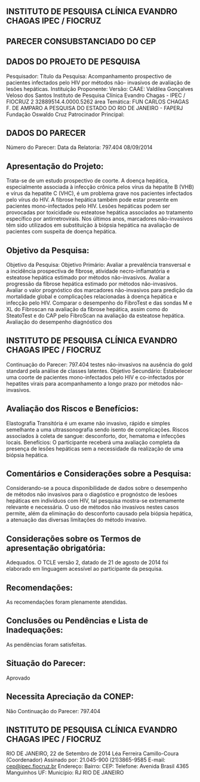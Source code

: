 ## INSTITUTO DE PESQUISA CLÍNICA EVANDRO CHAGAS IPEC / FIOCRUZ

## PARECER CONSUBSTANCIADO DO CEP
## DADOS DO PROJETO DE PESQUISA
Pesquisador:
Título da Pesquisa: Acompanhamento prospectivo de pacientes infectados pelo HIV por métodos não- invasivos de avaliação de lesões hepáticas.
Instituição Proponente:
Versão:
CAAE:
Valdilea Gonçalves Veloso dos Santos
Instituto de Pesquisa Clínica Evandro Chagas - IPEC / FIOCRUZ
2
32889514.4.0000.5262
área Temática:
FUN CARLOS CHAGAS F. DE AMPARO A PESQUISA DO ESTADO DO RIO DE JANEIRO - FAPERJ Fundação Oswaldo Cruz
Patrocinador Principal:
## DADOS DO PARECER
Número do Parecer:
Data da Relatoria:
797.404
08/09/2014
## Apresentação do Projeto:
Trata-se de um estudo prospectivo de coorte. A doença hepática, especialmente associada à infecção crônica pelos vírus da hepatite B (VHB) e vírus da hepatite C (VHC), é um problema grave nos pacientes infectados pelo vírus do HIV. A fibrose hepática também pode estar presente em pacientes mono-infectados pelo HIV. Lesões hepáticas podem ser provocadas por toxicidade ou esteatose hepática associados ao tratamento específico por antirretrovirais. Nos últimos anos, marcadores não-invasivos têm sido utilizados em substituição à biópsia hepática na avaliação de pacientes com suspeita de doença hepática.
## Objetivo da Pesquisa:
Objetivo da Pesquisa: Objetivo Primário: Avaliar a prevalência transversal e a incidência prospectiva de fibrose, atividade necro-inflamatória e esteatose hepática estimado por métodos não-invasivos. Avaliar a progressão da fibrose hepática estimado por métodos não-invasivos. Avaliar o valor prognóstico dos marcadores não-invasivos para predição da mortalidade global e complicações relacionadas à doença hepática e infecção pelo HIV. Comparar o desempenho do FibroTest e das sondas M e XL do Fibroscan na avaliação da fibrose hepática, assim como do SteatoTest e do CAP pelo FibroScan na avaliação da esteatose hepática. Avaliação do desempenho diagnóstico dos
## INSTITUTO DE PESQUISA CLÍNICA EVANDRO CHAGAS IPEC / FIOCRUZ

Continuação do Parecer: 797.404
testes não-invasivos na ausência do gold standard pela análise de classes latentes.
Objetivo Secundário: Estabelecer uma coorte de pacientes mono-infectados pelo HIV e co-infectados por hepatites virais para acompanhamento a longo prazo por métodos não-invasivos.
## Avaliação dos Riscos e Benefícios:
Elastografia Transitória é um exame não invasivo, rápido e simples semelhante a uma ultrassonografia sendo isento de complicações. Riscos associados à coleta de sangue: desconforto, dor, hematoma e infecções locais. Benefícios: O participante receberá uma avaliação completa da presença de lesões hepáticas sem a necessidade da realização de uma biópsia hepática.
## Comentários e Considerações sobre a Pesquisa:
Considerando-se a pouca disponibilidade de dados sobre o desempenho de métodos não invasivos para o diagóstico e prognóstco de lesõoes hepáticas em indivíduos com HIV, tal pesquisa mostra-se extremamente relevante e necessária. O uso de métodos não invasivos nestes casos permite, além da eliminação do desconforto causado pela biópsia hepática, a atenuação das diversas limitações do método invasivo.
## Considerações sobre os Termos de apresentação obrigatória:
Adequados. O TCLE versão 2, datado de 21 de agosto de 2014 foi elaborado em linguagem acessível ao participante da pesquisa.
## Recomendações:
As recomendações foram plenamente atendidas.
## Conclusões ou Pendências e Lista de Inadequações:
As pendências foram satisfeitas.
## Situação do Parecer:
Aprovado
## Necessita Apreciação da CONEP:
Não
Continuação do Parecer: 797.404
## INSTITUTO DE PESQUISA CLÍNICA EVANDRO CHAGAS IPEC / FIOCRUZ
RIO DE JANEIRO, 22 de Setembro de 2014
Léa Ferreira Camillo-Coura (Coordenador) Assinado por:
21.045-900
(21)3865-9585
E-mail:
cep@ipec.fiocruz.br
Endereço:
Bairro:
CEP:
Telefone:
Avenida Brasil 4365
Manguinhos
UF:
Município:
RJ
RIO DE JANEIRO
